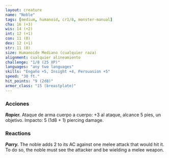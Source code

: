 ```yaml
---
layout: creature
name: "Noble"
tags: [medium, humanoid, cr1/8, monster-manual]
cha: 16 (+3)
wis: 14 (+2)
int: 12 (+1)
con: 11 (0)
dex: 12 (+1)
str: 11 (0)
size: Humanoide Mediano (cualquier raza)
alignment: cualquier alineamiento
challenge: "1/8 (25 XP)"
languages: "any two languages"
skills: "Engaño +5, Insight +4, Persuasion +5"
speed: "30 ft."
hit_points: "9 (2d8)"
armor_class: "15 (breastplate)"
---
```


### Acciones

***Rapier.*** Ataque de arma cuerpo a cuerpo: +3 al ataque, alcance 5 pies, un objetivo. Impacto: 5 (1d8 + 1) piercing damage.

### Reactions

***Parry.*** The noble adds 2 to its AC against one melee attack that would hit it. To do so, the noble must see the attacker and be wielding a melee weapon.